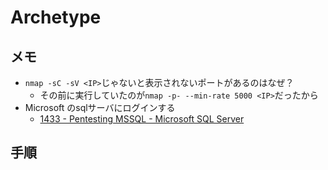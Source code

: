 # Archetype

## メモ

- ``nmap -sC -sV <IP>``じゃないと表示されないポートがあるのはなぜ？
  - その前に実行していたのが``nmap -p- --min-rate 5000 <IP>``だったから
- Microsoft のsqlサーバにログインする 
  - [1433 - Pentesting MSSQL - Microsoft SQL Server](https://book.hacktricks.xyz/network-services-pentesting/pentesting-mssql-microsoft-sql-server)

## 手順
